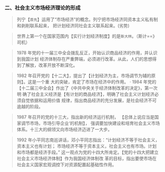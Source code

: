 ### 二、社会主义市场经济理论的形成
>   列宁【`首先`】运用了“市场经济”的概念。列宁把市场经济同资本主义私有制和剥削联系起来，
    把计划经济同社会主义联系起来。(劣势)

>   世界上第一个在国家范围内【实行计划经济制度】的是`斯大林`。（斯计==》司机）

>   1978 年党的十一届三中全会拨乱反正，开始认识商品经济的作用，并认识到我国计划
    经济体制存在严重弊端，必须进行改革。从此，人们的思想得到了解放，改革开放不断深化。

>   1982 年召开党的【十二大】，提出了【计划经济为主，市场调节为辅的原则】。这是一个重
    大的突破，肯定了市场在经济中的作用。
·
>   1984 年党的【十二届三中全会】作出了《中共中央关于经济体制改革的决定》，第一次明
    确了社会主义经济是【有计划的商品经济】，明确了社会主义计划经济必须自觉依据和运用价值
    规律，指出商品经济的充分发展，是社会经济不可逾越的阶段。

>   1987 年召开的党的十三大，指出新的经济运行机制，
    【总体上说应当是国家调节市场，市场引导企业‘的机制】，
    强调要加快建设和培育社会主义市场体系。十三大的纲领又向市场经济迈进了一大步。

>   1992 年小平同志南巡讲话，邓小平同志指出：“计划经济不等于社会主义，资本主义也有计划；
    市场经济不等于资本主义，社会主义也有市场。计划和市场都是经济手段。”
    这一观点为党的十四大所肯定。【党的十四大把建立社会主义市场经济体制】作为我国经济体制改
    革的目标，指出要使市场在社会主义国家宏观调控下对资源配置起基础性作用。
